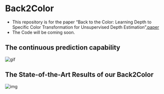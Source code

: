 # Back2Color
- This repository is for the paper “Back to the Color: Learning Depth to Specific Color Transformation for Unsupervised Depth Estimation”,[paper](https://arxiv.org/pdf/2406.07741)
- The Code will be coming soon.

## The continuous prediction capability
![gif](./imgs/combined_images_2-3.gif)

## The State-of-the-Art Results of our Back2Color
![img](combined_images_2-3.gif)
